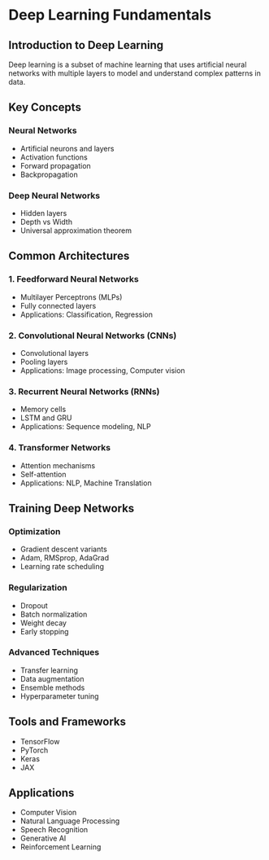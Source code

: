 # Deep Learning Fundamentals

## Introduction to Deep Learning

Deep learning is a subset of machine learning that uses artificial neural networks with multiple layers to model and understand complex patterns in data.

## Key Concepts

### Neural Networks
- Artificial neurons and layers
- Activation functions
- Forward propagation
- Backpropagation

### Deep Neural Networks
- Hidden layers
- Depth vs Width
- Universal approximation theorem

## Common Architectures

### 1. Feedforward Neural Networks
- Multilayer Perceptrons (MLPs)
- Fully connected layers
- Applications: Classification, Regression

### 2. Convolutional Neural Networks (CNNs)
- Convolutional layers
- Pooling layers
- Applications: Image processing, Computer vision

### 3. Recurrent Neural Networks (RNNs)
- Memory cells
- LSTM and GRU
- Applications: Sequence modeling, NLP

### 4. Transformer Networks
- Attention mechanisms
- Self-attention
- Applications: NLP, Machine Translation

## Training Deep Networks

### Optimization
- Gradient descent variants
- Adam, RMSprop, AdaGrad
- Learning rate scheduling

### Regularization
- Dropout
- Batch normalization
- Weight decay
- Early stopping

### Advanced Techniques
- Transfer learning
- Data augmentation
- Ensemble methods
- Hyperparameter tuning

## Tools and Frameworks

- TensorFlow
- PyTorch
- Keras
- JAX

## Applications

- Computer Vision
- Natural Language Processing
- Speech Recognition
- Generative AI
- Reinforcement Learning